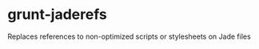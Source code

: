 grunt-jaderefs
==============

Replaces references to non-optimized scripts or stylesheets on Jade files
